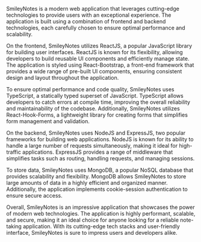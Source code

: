 SmileyNotes is a modern web application that leverages cutting-edge technologies to provide users with an exceptional experience. The application is built using a combination of frontend and backend technologies, each carefully chosen to ensure optimal performance and scalability.

On the frontend, SmileyNotes utilizes ReactJS, a popular JavaScript library for building user interfaces. ReactJS is known for its flexibility, allowing developers to build reusable UI components and efficiently manage state. The application is styled using React-Bootstrap, a front-end framework that provides a wide range of pre-built UI components, ensuring consistent design and layout throughout the application.

To ensure optimal performance and code quality, SmileyNotes uses TypeScript, a statically typed superset of JavaScript. TypeScript allows developers to catch errors at compile time, improving the overall reliability and maintainability of the codebase. Additionally, SmileyNotes utilizes React-Hook-Forms, a lightweight library for creating forms that simplifies form management and validation.

On the backend, SmileyNotes uses NodeJS and ExpressJS, two popular frameworks for building web applications. NodeJS is known for its ability to handle a large number of requests simultaneously, making it ideal for high-traffic applications. ExpressJS provides a range of middleware that simplifies tasks such as routing, handling requests, and managing sessions.

To store data, SmileyNotes uses MongoDB, a popular NoSQL database that provides scalability and flexibility. MongoDB allows SmileyNotes to store large amounts of data in a highly efficient and organized manner. Additionally, the application implements cookie-session authentication to ensure secure access.

Overall, SmileyNotes is an impressive application that showcases the power of modern web technologies. The application is highly performant, scalable, and secure, making it an ideal choice for anyone looking for a reliable note-taking application. With its cutting-edge tech stacks and user-friendly interface, SmileyNotes is sure to impress users and developers alike.
